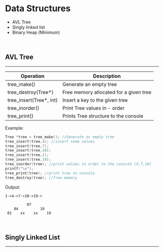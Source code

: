 # Data Structures
* AVL Tree
* Singly linked list
* Binary Heap (Minimum)

<br>

## AVL Tree
---
| Operation               | Description                             |
|-------------------------|-----------------------------------------|
| tree_make()             | Generate an empty tree                  |
| tree_destroy(Tree*)     |  Free memory allocated for a given tree |
| tree_insert(Tree*, int) | Insert a key to the given tree          |
| tree_inorder()          | Print Tree values in - order            |
| tree_print()            | Prints Tree structure to the console    |

Example:
~~~C
Tree *tree = tree_make(); //Generate an empty tree
tree_insert(tree,4); //insert some values
tree_insert(tree,7);
tree_insert(tree,10);
tree_insert(tree,1);
tree_insert(tree,19);
tree_inorder(tree); //print values in order to the console (4,7,10)
printf("\n");
tree_print(tree); //print tree to console
tree_destroy(tree); //free memory
~~~
Output:
~~~
1->4->7->10->19->

          07          
    04          10    
 01    xx    xx    19 
 ~~~

<br>

## Singly Linked List
---
